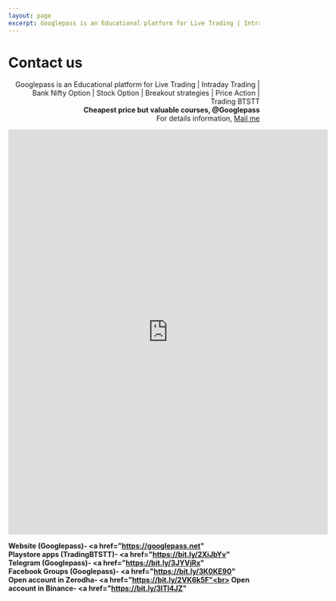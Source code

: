 ```yaml
---
layout: page
excerpt: Googlepass is an Educational platform for Live Trading | Intraday Trading | Bank Nifty Option | Stock Option | Breakout strategies | Price Action | Trading BTSTT.
---
```


# Contact us

<p class="message" align="right">
  Googlepass is an Educational platform for Live Trading | Intraday Trading | Bank Nifty Option | Stock Option | Breakout strategies | Price Action | Trading BTSTT<br>
  <b>Cheapest price but valuable courses, @Googlepass</b><br>
  For details information, <a href="mailto:{{site.author.email}}">Mail me</a>
</p>

<iframe src="https://docs.google.com/forms/d/e/1FAIpQLSf4FcVIpXkdFKzxg6R9WIak6yV3CQ6HG6iFdA8NQy34hr8z2Q/viewform?embedded=true" width="640" height="812" frameborder="0" marginheight="0" marginwidth="0">Loading…</iframe> <br>

<b>Website (Googlepass)- <a href="https://googlepass.net" <br>
Playstore apps (TradingBTSTT)- <a href="https://bit.ly/2XiJbYv" <br>
Telegram (Googlepass)- <a href="https://bit.ly/3JYVjRx" <br>
Facebook Groups (Googlepass)- <a href="https://bit.ly/3K0KE90" <br>
Open account in Zerodha- <a href="https://bit.ly/2VK6k5F"<br>
Open account in Binance- <a href="https://bit.ly/3lTl4JZ" <br> </b>

